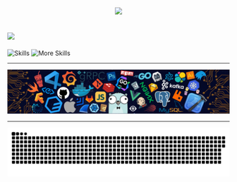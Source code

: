<h1 align="center">
  <a href="https://git.io/typing-svg">
    <img src="https://readme-typing-svg.herokuapp.com/?lines=Hi+There!+👋;+I'm+Hritik!;+I'm+Full+Stack+Developer;&center=true&size=30">
  </a>
</h1>

[![](https://visitcount.itsvg.in/api?id=hritik189&label=Profile%20Views&color=12&icon=2&pretty=true)](https://visitcount.itsvg.in)
---



![Skills](https://skillicons.dev/icons?i=git,github,java,javascript,typescript,react,next,html,css,docker,aws)
![More Skills](https://skillicons.dev/icons?i=tailwind,netlify,linux,vscode,nodejs,expressjs,mongodb,postman,vercel,vite,postgres)

---


<img src="https://github.com/Nitesh-Singh-5/Nitesh-Singh-5/blob/main/icons/header_.png" />



---

![snake gif](https://github.com/Sam-GitRepo/Sam-GitRepo/blob/output/github-contribution-grid-snake-dark.svg)

